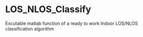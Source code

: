 # LOS_NLOS_Classify
Excutable matlab function of a ready to work Indoor LOS/NLOS classification algorithm

